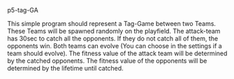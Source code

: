 p5-tag-GA

This simple program should represent a Tag-Game between two Teams.
These Teams will be spawned randomly on the playfield.
The attack-team has 30sec to catch all the opponents. If they do not catch all of them,
the opponents win.
Both teams can evolve (You can choose in the settings if a team should evolve).
The fitness value of the attack team will be determined by the catched opponents.
The fitness value of the opponents will be determined by the lifetime until catched.
